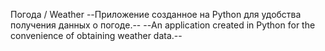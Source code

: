 Погода / Weather
--Приложение созданное на Python для удобства получения данных о погоде.--
--An application created in Python for the convenience of obtaining weather data.--
